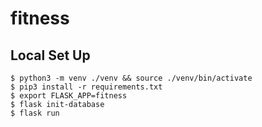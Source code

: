 # fitness

## Local Set Up

```
$ python3 -m venv ./venv && source ./venv/bin/activate
$ pip3 install -r requirements.txt
$ export FLASK_APP=fitness
$ flask init-database
$ flask run
```
